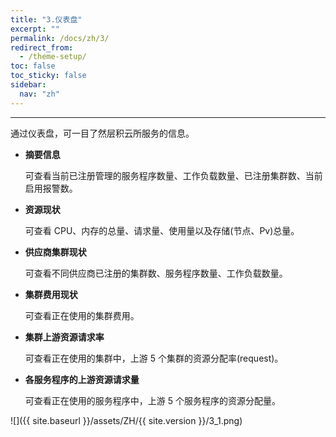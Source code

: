 ```yaml
---
title: "3.仪表盘"
excerpt: ""
permalink: /docs/zh/3/
redirect_from:
  - /theme-setup/
toc: false
toc_sticky: false
sidebar:
  nav: "zh"
---
```


---
通过仪表盘，可一目了然层积云所服务的信息。

* **摘要信息**

  可查看当前已注册管理的服务程序数量、工作负载数量、已注册集群数、当前启用报警数。

* **资源现状**

  可查看 CPU、内存的总量、请求量、使用量以及存储(节点、Pv)总量。

* **供应商集群现状**

  可查看不同供应商已注册的集群数、服务程序数量、工作负载数量。

* **集群费用现状**

  可查看正在使用的集群费用。

* **集群上游资源请求率**

  可查看正在使用的集群中，上游 5 个集群的资源分配率(request)。

* **各服务程序的上游资源请求量**

  可查看正在使用的服务程序中，上游 5 个服务程序的资源分配量。

![]({{ site.baseurl }}/assets/ZH/{{ site.version }}/3_1.png)
